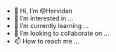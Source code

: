 - 👋 Hi, I’m @Hervidan
- 👀 I’m interested in ...
- 🌱 I’m currently learning ...
- 💞️ I’m looking to collaborate on ...
- 📫 How to reach me ...

<!---
Hervidan/Hervidan is a ✨ special ✨ repository because its `README.md` (this file) appears on your GitHub profile.
You can click the Preview link to take a look at your changes.
--->
